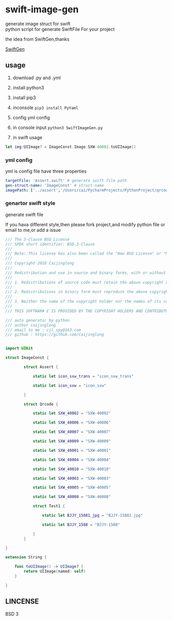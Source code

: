 # swift-image-gen
generate image struct for swift  
python script for generate SwiftFile For your project

the idea from SwiftGen,thanks

[SwiftGen](https://github.com/SwiftGen/SwiftGen)

## usage

1. download .py and .yml

2. install python3

3. install pip3

4. inconsole `pip3 install PyYaml`

5. config yml config

6. in console input `python3 SwiftImageGen.py`
        
7. in swift usage

```swift
let img:UIImage? = ImageConst.Image.SXW-40002.toUIImage()
```

### yml config
yml is config file
have three properties

```yml
targetFile: 'Assert.swift' # generate swift file path 
gen-struct-name: 'ImageConst' # struct-name
imagePath: ['../assert','/Users/cai/PycharmProjects/PythonProject/qrcode/qrcode/qrcode'] # your image path
```


### genartor swift style 

generate swift file

If you hava different style,then please fork project,and modify python file or email to me,or add a issue

```swift
/// The 3-Clause BSD License
/// SPDX short identifier: BSD-3-Clause
///
/// Note: This license has also been called the "New BSD License" or "Modified BSD License". See also the 2-clause BSD License.
///
/// Copyright 2018 Caijinglong
///
/// Redistribution and use in source and binary forms, with or without modification, are permitted provided that the following conditions are met:
///
/// 1. Redistributions of source code must retain the above copyright notice, this list of conditions and the following disclaimer.
///
/// 2. Redistributions in binary form must reproduce the above copyright notice, this list of conditions and the following disclaimer in the documentation and/or other materials provided with the distribution.
///
/// 3. Neither the name of the copyright holder nor the names of its contributors may be used to endorse or promote products derived from this software without specific prior written permission.
///
/// THIS SOFTWAR# E IS PROVIDED BY THE COPYRIGHT HOLDERS AND CONTRIBUTORS "AS IS" AND ANY EXPRESS OR IMPLIED WARRANTIES, INCLUDING, BUT NOT LIMITED TO, THE IMPLIED WARRANTIES OF MERCHANTABILITY AND FITNESS FOR A PARTICULAR PURPOSE ARE DISCLAIMED. IN NO EVENT SHALL THE COPYRIGHT HOLDER OR CONTRIBUTORS BE LIABLE FOR ANY DIRECT, INDIRECT, INCIDENTAL, SPECIAL, EXEMPLARY, OR CONSEQUENTIAL DAMAGES (INCLUDING, BUT NOT LIMITED TO, PROCUREMENT OF SUBSTITUTE GOODS OR SERVICES; LOSS OF USE, DATA, OR PROFITS; OR BUSINESS INTERRUPTION) HOWEVER CAUSED AND ON ANY THEORY OF LIABILITY, WHETHER IN CONTRACT, STRICT LIABILITY, OR TORT (INCLUDING NEGLIGENCE OR OTHERWISE) ARISING IN ANY WAY OUT OF THE USE OF THIS SOFTWARE, EVEN IF ADVISED OF THE POSSIBILITY OF SUCH DAMAGE.

/// auto generator by python
/// author caijinglong
/// email to me : cjl_spy@163.com
/// github : https://github.com/Caijinglong


import UIKit

struct ImageConst {

        struct Assert {

            static let icon_sxw_trans = "icon_sxw_trans"

            static let icon_sxw = "icon_sxw"

        }

        struct Qrcode {

            static let SXW_40002 = "SXW-40002"

            static let SXW_40006 = "SXW-40006"

            static let SXW_40007 = "SXW-40007"

            static let SXW_40009 = "SXW-40009"

            static let SXW_40001 = "SXW-40001"

            static let SXW_40004 = "SXW-40004"

            static let SXW_40010 = "SXW-40010"

            static let SXW_40003 = "SXW-40003"

            static let SXW_40005 = "SXW-40005"

            static let SXW_40008 = "SXW-40008"

            struct Test1 {

                static let BJJY_15881_jpg = "BJJY-15881.jpg"

                static let BJJY_1588 = "BJJY-1588"

            }
        }

}

extension String {

    func toUIImage() -> UIImage? {
        return UIImage(named: self)
    }

}
```

## LINCENSE

BSD 3
